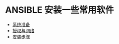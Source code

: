 # ANSIBLE 安装一些常用软件



* [系统准备](docs/prepare.md)
* [授权与网络](docs/free_password.md)
* [安装步骤](docs/install_step.md)